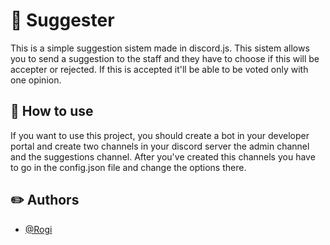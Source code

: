 
# 🔮 Suggester
This is a simple suggestion sistem made in discord.js. 
This sistem allows you to send a suggestion to the staff and they have to choose if this will be accepter or rejected. 
If this is accepted it'll be able to be voted only with one opinion.


## 📖 How to use
If you want to use this project, you should create a bot in your developer portal and create two channels in your discord server the admin channel and the suggestions channel.
After you've created this channels you have to go in the config.json file and change the options there.

## ✏️ Authors

- [@Rogi](https://github.com/RodariRogi23)